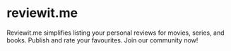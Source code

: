 # reviewit.me
Reviewit.me simplifies listing your personal reviews for movies, series, and books. Publish and rate your favourites. Join our community now!
